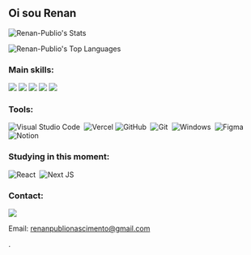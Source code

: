 ## Oi sou Renan

![Renan-Publio's Stats](https://github-readme-stats.vercel.app/api?username=Renan-Publio&theme=vue-dark&show_icons=true&hide_border=true&count_private=true)

![Renan-Publio's Top Languages](https://github-readme-stats.vercel.app/api/top-langs/?username=Renan-Publio&theme=vue-dark&show_icons=true&hide_border=true&layout=compact)

### Main skills: 

<div align="">  
  <img src="https://img.shields.io/badge/HTML5-E34F26?style=for-the-badge&logo=html5&logoColor=white" /> 
  <img src="https://img.shields.io/badge/CSS3-1572B6?style=for-the-badge&logo=css3&logoColor=white" />
  <img src="https://img.shields.io/badge/Sass-CC6699?style=for-the-badge&logo=sass&logoColor=white" />
  <img src="https://img.shields.io/badge/JavaScript-323330?style=for-the-badge&logo=javascript&logoColor=F7DF1E" />
  <img src="https://img.shields.io/badge/styled--components-DB7093?style=for-the-badge&logo=styled-components&logoColor=white" />

  
</div>

### Tools:

![Visual Studio Code](https://img.shields.io/badge/Visual_Studio_Code-0078D4?style=for-the-badge&logo=visual%20studio%20code&logoColor=white)&nbsp;
![Vercel](https://img.shields.io/badge/vercel-%23000000.svg?style=for-the-badge&logo=vercel&logoColor=white)
![GitHub](https://img.shields.io/badge/GitHub-100000?style=for-the-badge&logo=github&logoColor=white
)&nbsp;
![Git](https://img.shields.io/badge/Git-E34F26?style=for-the-badge&logo=git&logoColor=white
)&nbsp;
![Windows](	https://img.shields.io/badge/Windows-017AD7?style=for-the-badge&logo=windows&logoColor=white)&nbsp;
![Figma](	https://img.shields.io/badge/Figma-F24E1E?style=for-the-badge&logo=figma&logoColor=white)&nbsp;
![Notion](https://img.shields.io/badge/Notion-000000?style=for-the-badge&logo=notion&logoColor=white
)&nbsp;

### Studying in this moment:
![React](https://img.shields.io/badge/React-20232A?style=for-the-badge&logo=react&logoColor=61DAFB)&nbsp;
![Next JS](https://img.shields.io/badge/Next-black?style=for-the-badge&logo=next.js&logoColor=white)


<h3>Contact:</h3><a href="https://www.linkedin.com/in/renan-souza-681ba1232/"> <img src="https://img.shields.io/badge/LinkedIn-0077B5?style=for-the-badge&logo=linkedin&logoColor=white" /></a>

Email: renanpublionascimento@gmail.com 


.

